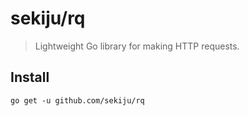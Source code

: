 # sekiju/rq
> Lightweight Go library for making HTTP requests.

## Install
```shell
go get -u github.com/sekiju/rq
```
